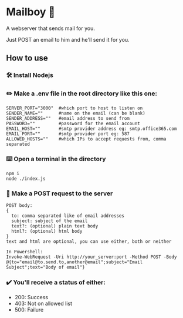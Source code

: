 # Mailboy 📨

A webserver that sends mail for you.

Just POST an email to him and he'll send it for you.

## How to use

### 🛠️ Install Nodejs

### ✏️ Make a .env file in the root directory like this one:
```
SERVER_PORT="3000"  #which port to host to listen on
SENDER_NAME=""      #name on the email (can be blank)
SENDER_ADDRESS=""   #email address to send from
PASSWORD=""         #password for the email account
EMAIL_HOST=""       #smtp provider address eg: smtp.office365.com
EMAIL_PORT=""       #smtp provider port eg: 587
ALLOWED_HOSTS=""    #which IPs to accept requests from, comma separated
```
### ⌨️ Open a terminal in the directory
```
npm i
node ./index.js
```
### 📨 Make a POST request to the server
```
POST body:
{
  to: comma separated like of email addresses
  subject: subject of the email
  text?: (optional) plain text body
  html?: (optional) html body
}
text and html are optional, you can use either, both or neither 

In Powershell:
Invoke-WebRequest -Uri http://your_server:port -Method POST -Body @{to="email@to.send.to,another@email";subject="Email Subject";text="Body of email"}
```
### ✔️ You'll receive a status of either:
- 200: Success
- 403: Not on allowed list
- 500: Failure